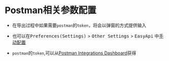 # Postman相关参数配置

- 在导出过程中如果需要`postman`的`token`，将会以弹窗的方式提供输入

- 也可以在<kbd>Preferences(Settings)</kbd> > <kbd>Other Settings</kbd> > <kbd>EasyApi</kbd> 中[手动配置](ide-setting.md#postman)

- `postman`的`token`,可以从[Postman Integrations Dashboard](https://go.postman.co/integrations/services/pm_pro_api)获得
